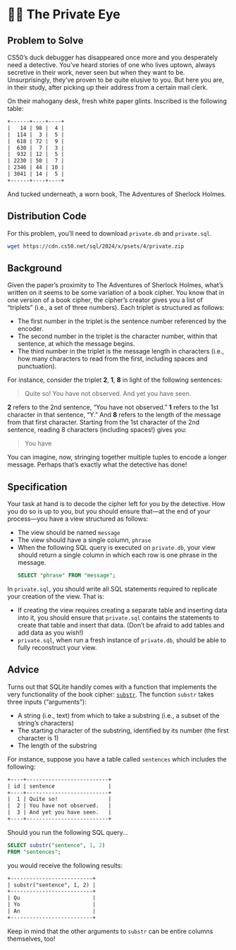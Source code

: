 # 🕵️‍♂️ The Private Eye

## Problem to Solve

CS50’s duck debugger has disappeared once more and you desperately need a detective. You’ve heard stories of one who lives uptown, always secretive in their work, never seen but when they want to be. Unsurprisingly, they’ve proven to be quite elusive to you. But here you are, in their study, after picking up their address from a certain mail clerk.

On their mahogany desk, fresh white paper glints. Inscribed is the following table:

```txt
+------+----+----+
|   14 | 98 |  4 |
|  114 |  3 |  5 |
|  618 | 72 |  9 |
|  630 |  7 |  3 |
|  932 | 12 |  5 |
| 2230 | 50 |  7 |
| 2346 | 44 | 10 |
| 3041 | 14 |  5 |
+------+----+----+
```

And tucked underneath, a worn book, The Adventures of Sherlock Holmes.

## Distribution Code

For this problem, you’ll need to download `private.db` and `private.sql`.

```zsh
wget https://cdn.cs50.net/sql/2024/x/psets/4/private.zip
```

## Background

Given the paper’s proximity to The Adventures of Sherlock Holmes, what’s written on it seems to be some variation of a book cipher. You know that in one version of a book cipher, the cipher’s creator gives you a list of “triplets” (i.e., a set of three numbers). Each triplet is structured as follows:

- The first number in the triplet is the sentence number referenced by the encoder.
- The second number in the triplet is the character number, within that sentence, at which the message begins.
- The third number in the triplet is the message length in characters (i.e., how many characters to read from the first, including spaces and punctuation).

For instance, consider the triplet **2**, **1**, **8** in light of the following sentences:

> Quite so! You have not observed. And yet you have seen.

**2** refers to the 2nd sentence, “You have not observed.” **1** refers to the 1st character in that sentence, “Y.” And **8** refers to the length of the message from that first character. Starting from the 1st character of the 2nd sentence, reading 8 characters (including spaces!) gives you:

> You have

You can imagine, now, stringing together multiple tuples to encode a longer message. Perhaps that’s exactly what the detective has done!

## Specification

Your task at hand is to decode the cipher left for you by the detective. How you do so is up to you, but you should ensure that—at the end of your process—you have a view structured as follows:

- The view should be named `message`
- The view should have a single column, `phrase`
- When the following SQL query is executed on `private.db`, your view should return a single column in which each row is one phrase in the message.
    ```sql
    SELECT "phrase" FROM "message";
    ```

In `private.sql`, you should write all SQL statements required to replicate your creation of the view. That is:

- If creating the view requires creating a separate table and inserting data into it, you should ensure that `private.sql` contains the statements to create that table and insert that data. (Don’t be afraid to add tables and add data as you wish!)
- `private.sql`, when run a fresh instance of `private.db`, should be able to fully reconstruct your view.

## Advice

Turns out that SQLite handily comes with a function that implements the very functionality of the book cipher: [`substr`](https://www.sqlitetutorial.net/sqlite-functions/sqlite-substr/). The function `substr` takes three inputs (“arguments”):

- A string (i.e., text) from which to take a substring (i.e., a subset of the string’s characters)
- The starting character of the substring, identified by its number (the first character is 1)
- The length of the substring

For instance, suppose you have a table called `sentences` which includes the following:

```txt
+----+--------------------------+
| id | sentence                 |
+----+--------------------------+
|  1 | Quite so!                |
|  2 | You have not observed.   |
|  3 | And yet you have seen.   |
+----+--------------------------+
```

Should you run the following SQL query…

```sql
SELECT substr("sentence", 1, 2)
FROM "sentences";
```

you would receive the following results:

```txt
+--------------------------+
| substr("sentence", 1, 2) |
+--------------------------+
| Qu                       |
| Yo                       |
| An                       |
+--------------------------+
```

Keep in mind that the other arguments to `substr` can be entire columns themselves, too!
